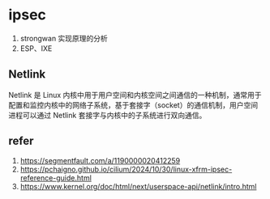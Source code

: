 # ipsec

1. strongwan 实现原理的分析
1. ESP、IXE

## Netlink

Netlink 是 Linux 内核中用于用户空间和内核空间之间通信的一种机制，通常用于配置和监控内核中的网络子系统，基于套接字（socket）的通信机制，用户空间进程可以通过 Netlink 套接字与内核中的子系统进行双向通信。


## refer

1. https://segmentfault.com/a/1190000020412259
2. https://pchaigno.github.io/cilium/2024/10/30/linux-xfrm-ipsec-reference-guide.html
3. https://www.kernel.org/doc/html/next/userspace-api/netlink/intro.html